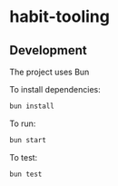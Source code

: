 # habit-tooling


## Development

The project uses Bun

To install dependencies:

```bash
bun install
```

To run:

```bash
bun start
```
To test:
```bash
bun test
```
